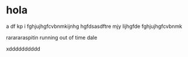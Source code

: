 # hola
a
df
kp
i fghjujhgfcvbnmkijnhg hgfdsasdftre mjy lijhgfde
fghjujhgfcvbnmk
 
rarararaspitin
running out of time
dale

xdddddddddd
